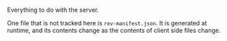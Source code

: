 Everything to do with the server.

One file that is not tracked here is `rev-manifest.json`.
It is generated at runtime, and its contents change as the contents
of client side files change.
